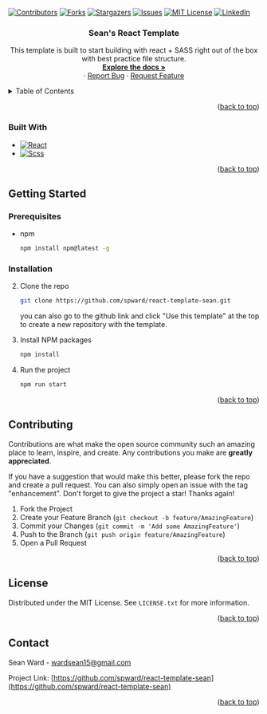 <div id="top"></div>

[![Contributors][contributors-shield]][contributors-url]
[![Forks][forks-shield]][forks-url]
[![Stargazers][stars-shield]][stars-url]
[![Issues][issues-shield]][issues-url]
[![MIT License][license-shield]][license-url]
[![LinkedIn][linkedin-shield]][linkedin-url]

<div align="center">

<h3 align="center">Sean's React Template</h3>

  <p align="center">
    This template is built to start building with react + SASS right out of the box with best practice file structure.
    <br />
    <a href="https://github.com/spward/react-template-sean"><strong>Explore the docs »</strong></a>
    <br />
    ·
    <a href="https://github.com/spward/react-template-sean/issues">Report Bug</a>
    ·
    <a href="https://github.com/spward/react-template-sean/issues">Request Feature</a>
  </p>
</div>

<!-- TABLE OF CONTENTS -->
<details>
  <summary>Table of Contents</summary>
  <ol>
    <li>
      <a href="#about-the-project">About The Project</a>
      <ul>
        <li><a href="#built-with">Built With</a></li>
      </ul>
    </li>
    <li>
      <a href="#getting-started">Getting Started</a>
      <ul>
        <li><a href="#prerequisites">Prerequisites</a></li>
        <li><a href="#installation">Installation</a></li>
      </ul>
    </li>
    <li><a href="#contributing">Contributing</a></li>
    <li><a href="#license">License</a></li>
    <li><a href="#contact">Contact</a></li>
  </ol>
</details>

<p align="right">(<a href="#top">back to top</a>)</p>

### Built With

- [![React][react.js]][react-url]
- [![Scss][sass]][sass-url]

<p align="right">(<a href="#top">back to top</a>)</p>

<!-- GETTING STARTED -->

## Getting Started

### Prerequisites

- npm
  ```sh
  npm install npm@latest -g
  ```

### Installation

2. Clone the repo
   ```sh
   git clone https://github.com/spward/react-template-sean.git
   ```
   <p> 
   you can also go to the github link and click "Use this template" at the top to create a new repository with the template.
   </p>
3. Install NPM packages
   ```sh
   npm install
   ```
4. Run the project
   ```js
   npm run start
   ```

<p align="right">(<a href="#top">back to top</a>)</p>

<!-- CONTRIBUTING -->

## Contributing

Contributions are what make the open source community such an amazing place to learn, inspire, and create. Any contributions you make are **greatly appreciated**.

If you have a suggestion that would make this better, please fork the repo and create a pull request. You can also simply open an issue with the tag "enhancement".
Don't forget to give the project a star! Thanks again!

1. Fork the Project
2. Create your Feature Branch (`git checkout -b feature/AmazingFeature`)
3. Commit your Changes (`git commit -m 'Add some AmazingFeature'`)
4. Push to the Branch (`git push origin feature/AmazingFeature`)
5. Open a Pull Request

<p align="right">(<a href="#top">back to top</a>)</p>

<!-- LICENSE -->

## License

Distributed under the MIT License. See `LICENSE.txt` for more information.

<p align="right">(<a href="#top">back to top</a>)</p>

<!-- CONTACT -->

## Contact

Sean Ward - wardsean15@gmail.com

Project Link: [https://github.com/spward/react-template-sean](https://github.com/spward/react-template-sean)

<p align="right">(<a href="#top">back to top</a>)</p>

<!-- MARKDOWN LINKS & IMAGES -->

[contributors-shield]: https://img.shields.io/github/contributors/spward/react-template-sean.svg?style=for-the-badge
[contributors-url]: https://github.com/spward/react-template-sean/graphs/contributors
[forks-shield]: https://img.shields.io/github/forks/spward/react-template-sean.svg?style=for-the-badge
[forks-url]: https://github.com/spward/react-template-sean/network/members
[stars-shield]: https://img.shields.io/github/stars/spward/react-template-sean.svg?style=for-the-badge
[stars-url]: https://github.com/spward/react-template-sean/stargazers
[issues-shield]: https://img.shields.io/github/issues/spward/react-template-sean.svg?style=for-the-badge
[issues-url]: https://github.com/spward/react-template-sean/issues
[license-shield]: https://img.shields.io/github/license/spward/react-template-sean.svg?style=for-the-badge
[license-url]: https://github.com/spward/react-template-sean/blob/master/LICENSE.txt
[linkedin-shield]: https://img.shields.io/badge/-LinkedIn-black.svg?style=for-the-badge&logo=linkedin&colorB=555
[linkedin-url]: https://www.linkedin.com/in/sward7/
[product-screenshot]: images/screenshot.png
[react.js]: https://img.shields.io/badge/React-20232A?style=for-the-badge&logo=react&logoColor=61DAFB
[react-url]: https://reactjs.org/
[sass-url]: https://sass-lang.com/
[sass]: https://img.shields.io/badge/Scss-20232A?style=for-the-badge&logo=sass&logoColor=bf4080
